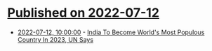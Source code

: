 # [Published on 2022-07-12](index.md)

* [2022-07-12, 10:00:00](https://news.slashdot.org/story/22/07/12/0045220/india-to-become-worlds-most-populous-country-in-2023-un-says?utm_source=rss1.0mainlinkanon&utm_medium=feed) - [India To Become World's Most Populous Country In 2023, UN Says](https://news.slashdot.org/story/22/07/12/0045220/india-to-become-worlds-most-populous-country-in-2023-un-says?utm_source=rss1.0mainlinkanon&utm_medium=feed)
